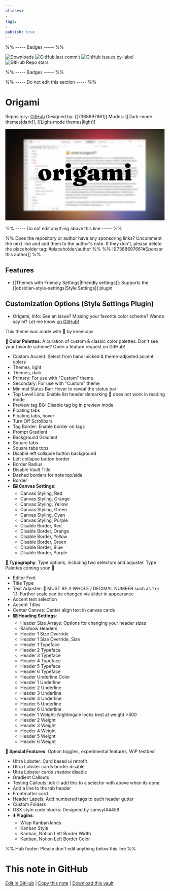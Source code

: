 ```yaml
---
aliases:
- 
tags: 
- 
publish: true
---
```


%% ----- Badges ----- %%

![Downloads](https://img.shields.io/badge/downloads-12386-573E7A?style=for-the-badge&logo=)
![GitHub last commit](https://img.shields.io/github/last-commit/7368697661/Origami?color=573E7A&label=last%20update&logo=github&style=for-the-badge)
![GitHub issues by-label](https://img.shields.io/github/issues/7368697661/Origami/help%20wanted?color=573E7A&logo=github&style=for-the-badge) 
![GitHub Repo stars](https://img.shields.io/github/stars/7368697661/Origami?color=573E7A&logo=github&style=for-the-badge)

%% ----- Badges ----- %%

%% ----- Do not edit this section ----- %%

# Origami

Repository: [GitHub](https://github.com/7368697661/Origami)
Designed by: [[7368697661]]
Modes: [[Dark-mode themes|dark]], [[Light-mode themes|light]]



![screenshot](https://github.com/7368697661/Origami/raw/HEAD/screen.png)

%% ----- Do not edit anything above this line ----- %% 

%% Does the repository or author have any sponsoring links? Uncomment the next line and add them to the author's note. If they don't, please delete the placeholder tag: #placeholder/author %%
%% ![[7368697661#Sponsor this author]] %%


## Features

- [[Themes with Friendly Settings|Friendly settings]]: Supports the [[obsidian-style-settings|Style Settings]] plugin

## Customization Options (Style Settings Plugin) 
- Origami, Info: See an issue? Missing your favorite color scheme? Wanna say hi? Let me know [on GitHub!](https://github.com/7368697661/Origami)

This theme was made with 💖 by kneecaps.


**🎨 Color Palettes**: A curation of custom & classic color palettes. Don't see your favorite scheme? Open a feature request on GitHub!
- Custom Accent: Select from hand-picked & theme-adjusted accent colors
- Themes, light
- Themes, dark
- Primary: For use with "Custom" theme
- Secondary: For use with "Custom" theme
- Minimal Status Bar: Hover to reveal the status bar
- Top Level Lists: Enable list header demarking 🚨 does not work in reading mode
- Preview tag BG: Disable tag bg in preview mode
- Floating tabs
- Floating tabs, hover
- Turn Off Scrollbars
- Tag Border: Enable border on tags
- Prompt Gradient
- Background Gradient
- Square tabs
- Square tabs tops
- Disable left collapse button background
- Left collapse button border
- Border Radius
- Disable Vault Title
- Dashed borders for note top/side
- Border
- **🖼️ Canvas Settings**: 
    - Canvas Styling, Red
    - Canvas Styling, Orange
    - Canvas Styling, Yellow
    - Canvas Styling, Green
    - Canvas Styling, Cyan
    - Canvas Styling, Purple
    - Disable Border, Red
    - Disable Border, Orange
    - Disable Border, Yellow
    - Disable Border, Green
    - Disable Border, Blue
    - Disable Border, Purple

**📑 Typography**: Type options, including two selectors and adjuster. Type Palettes coming soon 📅
- Editor Font
- Title Type
- Text Adjuster: 🚨 MUST BE A WHOLE / DECIMAL NUMBER such as 1 or 1.1. Further scale can be changed via slider in appearance
- Accent text selection
- Accent Titles
- Center Canvas: Center align text in canvas cards
- **⌨️ Heading Settings**: 
    - Header Size Arrays: Options for changing your header sizes
    - Rainbow Headers
    - Header 1 Size Override
    - Header 1 Size Override, Size
    - Header 1 Typeface
    - Header 2 Typeface
    - Header 3 Typeface
    - Header 4 Typeface
    - Header 5 Typeface
    - Header 6 Typeface
    - Header Underline Color
    - Header 1 Underline
    - Header 2 Underline
    - Header 3 Underline
    - Header 4 Underline
    - Header 5 Underline
    - Header 6 Underline
    - Header 1 Weight: Nightingale looks best at weight >500
    - Header 2 Weight
    - Header 3 Weight
    - Header 4 Weight
    - Header 5 Weight
    - Header 6 Weight

**🧪 Special Features**: Option toggles, experimental features, WIP testbed
- Ultra Lobster: Card based ui retrofit
- Ultra Lobster cards border disable
- Ultra Lobster cards shadow disable
- Gradient Callouts
- Testing Callouts: idk ill add this to a selector with above when its done
- Add a line to the tab header
- Frontmatter card
- Header Lapels: Add numbered tags to each header gutter
- Custom Folders
- OSX style code blocks: Designed by zamsyt#4459
- **⬇️ Plugins**: 
    - Wrap Kanban lanes
    - Kanban Style
    - Kanban, Notion Left Border Width
    - Kanban, Notion Left Border Color


%% Hub footer: Please don't edit anything below this line %%

# This note in GitHub

<span class="git-footer">[Edit In GitHub](https://github.dev/obsidian-community/obsidian-hub/blob/main/02%20-%20Community%20Expansions/02.05%20All%20Community%20Expansions/Themes/Origami.md "git-hub-edit-note") | [Copy this note](https://raw.githubusercontent.com/obsidian-community/obsidian-hub/main/02%20-%20Community%20Expansions/02.05%20All%20Community%20Expansions/Themes/Origami.md "git-hub-copy-note") | [Download this vault](https://github.com/obsidian-community/obsidian-hub/archive/refs/heads/main.zip "git-hub-download-vault") </span>
